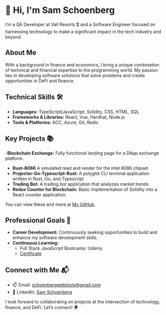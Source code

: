 # 👋 Hi, I'm Sam Schoenberg
I’m a QA Developer at Vail Resorts 🎖️ and a Software Engineer focused on harnessing technology to make a significant impact in the tech industry and beyond.

## About Me
With a background in finance and economics, I bring a unique combination of technical and financial expertise to the programming world. My passion lies in developing software solutions that solve problems and create opportunities in DeFi and finance.

## Technical Skills 🛠️
- **Languages:** TypeScript/JavaScript, Solidity, CSS, HTML, SQL
- **Frameworks & Libraries:** React, Vue, Hardhat, Node.js
- **Tools & Platforms:** ACC, Azure, Git, Redis

## Key Projects 📚
-**Blockchain Exchange:** Fully functional landing page for a DApp exchange platform.
- **Rust-8086** A simulated read and render for the intel 8086 chipset
- **Projector-Go-Typescript-Rust:** A polyglot CLI terminal application written in Rust, Go, and Typescript
- **Trading Bot:** A trading bot application that analyzes market trends.
- **Redux Counter for Blockchain:** Basic implementation of Solidity into a React counter application.

You can view these and more at [My GitHub](https://github.com/sam41306061?tab=repositories).

## Professional Goals 🚀
- **Career Development:** Continuously seeking opportunities to build and enhance my software development skills.
- **Continuous Learning:**
  - Full Stack JavaScript Bootcamp: Udemy
  - [Certificate](https://www.udemy.com/certificate/UC-d38166f5-8aec-488a-8416-8bd8ce19106b/)

## Connect with Me 📬
- 📫 Email: schoenbergwebtools@gmail.com
- 🔗 LinkedIn: [Sam Schoenberg](https://www.linkedin.com/in/john-schoenberg-61000596/)

I look forward to collaborating on projects at the intersection of technology, finance, and DeFi. Let’s connect! 🌍

